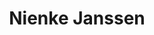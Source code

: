 ---
order: 20
category: residents
layout: post
title: Nienke Janssen
profession: furniture design
website: www.nienkejanssen.com
---
